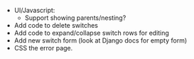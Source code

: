 * UI/Javascript:
    * Support showing parents/nesting?
* Add code to delete switches
* Add code to expand/collapse switch rows for editing
* Add new switch form (look at Django docs for empty form)
* CSS the error page.